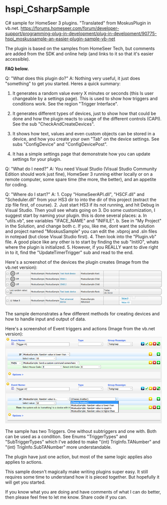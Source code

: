 # hspi_CsharpSample
C# sample for HomeSeer 3 plugins. "Translated" from MoskusPlugin in vb.net.
https://forums.homeseer.com/forum/developer-support/programming-plug-in-development/plug-in-development/90775-hspi_moskussample-an-easier-plugin-sample-vb-net

The plugin is based on the samples from HomeSeer Tech, but  comments are added from the SDK and online help (and links to it so that it's easier accessible).

**FAQ below.**

Q: "What does this plugin do?"
A: Nothing very useful, it just does "something" to get you started. Heres a quick summary:
1. It generates a random value every X minutes or seconds (this Is user changeable by a settings page). This is used to show how triggers and conditions work. See the region "Trigger Interface".

2. It generates different types of devices, just to show how that could be done and how the plugin reacts to usage of the different controls (CAPI). See the sub "CheckAndCreateDevices".

3. It shows how text, values and even custom objects can be stored in a device, and how you create your own "Tab" on the device settings. See subs "ConfigDevice" and "ConfigDevicePost".

4. It has a simple settings page that demonstrate how you can update settings for your plugin.


Q: "What do I need?"
A: You need Visual Studio (Visual Studio Community Edition should work just fine), HomeSeer 3 running either locally or on a remote computer, some spare time (the more, the better), and an appetite for coding.


Q: "Where do I start?"
A: 1. Copy "HomeSeerAPI.dll", "HSCF.dll" and "Scheduler.dll" from your HS3 dir to into the dir of this project (extract the zip file first, of course).
2. Just start HS3 if its not running, and hit Debug in Visual Studio. Then youll see whats going on
3. Do some customization, I suggest start by naming your plugin. this is done several places:
a. In "utils.vb", see variables "IFACE_NAME" and "INIFILE".
b. See in "My Project" in the Solution, and change both
c. If you, like me, dont want the solution and project named "MoskusSample" you can edit the .vbproj and .sln files in notepad (but close Visual Studio first).
4. Then look into the "Plugin.vb" file. A good place like any other is to start by finding the sub "InitIO", whats where the plugin is initialized.
5. However, if you REALLY want to dive right in to it, find the "UpdateTimerTrigger" sub and read to the end.

Here's a screenshot of the devices the plugin creates (Image from the vb.net version):
![alt text](readmeimages/devices.png "Devices")

The sample demonstrates a few different methods for creating devices and how to handle input and output of data.

Here's a screenshot of Event triggers and actions (Image from the vb.net version):
![alt text](readmeimages/triggeraction.png "Triggers and actions")

The sample has two Triggers. One without subtriggers and one with. Both can be used as a condition. See Enums "TriggerTypes" and "SubTriggerTypes" which I've added to make "(int) TrigInfo.TANumber" and "(int) TrigInfo.SubTANumber" more understandable.

The plugin have just one action, but most of the same logic applies also applies to actions.


This sample doesn't magically make writing plugins super easy. It still requires some time to understand how it is pieced together. But hopefully it will get you started.

If you know what you are doing and have comments of what I can do better, then please feel free to let me know. Share code if you can. 

